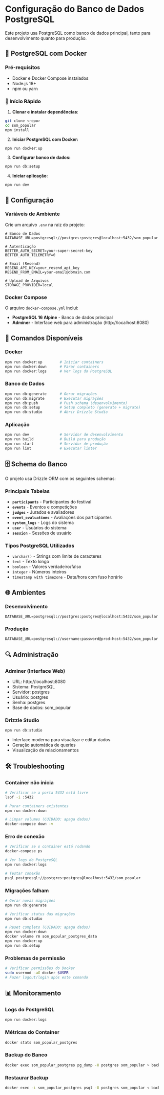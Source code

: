 # Configuração do Banco de Dados PostgreSQL

Este projeto usa PostgreSQL como banco de dados principal, tanto para desenvolvimento quanto para produção.

## 🐘 PostgreSQL com Docker

### Pré-requisitos

- Docker e Docker Compose instalados
- Node.js 18+ 
- npm ou yarn

### 🚀 Início Rápido

1. **Clonar e instalar dependências:**
```bash
git clone <repo>
cd som_popular
npm install
```

2. **Iniciar PostgreSQL com Docker:**
```bash
npm run docker:up
```

3. **Configurar banco de dados:**
```bash
npm run db:setup
```

4. **Iniciar aplicação:**
```bash
npm run dev
```

## 🔧 Configuração

### Variáveis de Ambiente

Crie um arquivo `.env` na raiz do projeto:

```env
# Banco de Dados
DATABASE_URL=postgresql://postgres:postgres@localhost:5432/som_popular

# Autenticação
BETTER_AUTH_SECRET=your-super-secret-key
BETTER_AUTH_TELEMETRY=0

# Email (Resend)
RESEND_API_KEY=your_resend_api_key
RESEND_FROM_EMAIL=your-email@domain.com

# Upload de Arquivos
STORAGE_PROVIDER=local
```

### Docker Compose

O arquivo `docker-compose.yml` inclui:

- **PostgreSQL 16 Alpine** - Banco de dados principal
- **Adminer** - Interface web para administração (http://localhost:8080)

## 📝 Comandos Disponíveis

### Docker
```bash
npm run docker:up        # Iniciar containers
npm run docker:down      # Parar containers
npm run docker:logs      # Ver logs do PostgreSQL
```

### Banco de Dados
```bash
npm run db:generate      # Gerar migrações
npm run db:migrate       # Executar migrações
npm run db:push          # Push schema (desenvolvimento)
npm run db:setup         # Setup completo (generate + migrate)
npm run db:studio        # Abrir Drizzle Studio
```

### Aplicação
```bash
npm run dev              # Servidor de desenvolvimento
npm run build            # Build para produção
npm run start            # Servidor de produção
npm run lint             # Executar linter
```

## 🗄️ Schema do Banco

O projeto usa Drizzle ORM com os seguintes schemas:

### Principais Tabelas

- **`participants`** - Participantes do festival
- **`events`** - Eventos e competições
- **`judges`** - Jurados e avaliadores
- **`event_evaluations`** - Avaliações dos participantes
- **`system_logs`** - Logs do sistema
- **`user`** - Usuários do sistema
- **`session`** - Sessões de usuário

### Tipos PostgreSQL Utilizados

- `varchar()` - Strings com limite de caracteres
- `text` - Texto longo
- `boolean` - Valores verdadeiro/falso
- `integer` - Números inteiros
- `timestamp with timezone` - Data/hora com fuso horário

## 🌐 Ambientes

### Desenvolvimento
```env
DATABASE_URL=postgresql://postgres:postgres@localhost:5432/som_popular
```

### Produção
```env
DATABASE_URL=postgresql://username:password@prod-host:5432/som_popular
```

## 🔍 Administração

### Adminer (Interface Web)
- URL: http://localhost:8080
- Sistema: PostgreSQL
- Servidor: postgres
- Usuário: postgres
- Senha: postgres
- Base de dados: som_popular

### Drizzle Studio
```bash
npm run db:studio
```
- Interface moderna para visualizar e editar dados
- Geração automática de queries
- Visualização de relacionamentos

## 🛠️ Troubleshooting

### Container não inicia
```bash
# Verificar se a porta 5432 está livre
lsof -i :5432

# Parar containers existentes
npm run docker:down

# Limpar volumes (CUIDADO: apaga dados)
docker-compose down -v
```

### Erro de conexão
```bash
# Verificar se o container está rodando
docker-compose ps

# Ver logs do PostgreSQL
npm run docker:logs

# Testar conexão
psql postgresql://postgres:postgres@localhost:5432/som_popular
```

### Migrações falham
```bash
# Gerar novas migrações
npm run db:generate

# Verificar status das migrações
npm run db:studio

# Reset completo (CUIDADO: apaga dados)
npm run docker:down
docker volume rm som_popular_postgres_data
npm run docker:up
npm run db:setup
```

### Problemas de permissão
```bash
# Verificar permissões do Docker
sudo usermod -aG docker $USER
# Fazer logout/login após este comando
```

## 📊 Monitoramento

### Logs do PostgreSQL
```bash
npm run docker:logs
```

### Métricas do Container
```bash
docker stats som_popular_postgres
```

### Backup do Banco
```bash
docker exec som_popular_postgres pg_dump -U postgres som_popular > backup.sql
```

### Restaurar Backup
```bash
docker exec -i som_popular_postgres psql -U postgres som_popular < backup.sql
```

